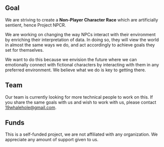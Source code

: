 ## Goal

We are striving to create a **Non-Player Character Race** which are artificially sentient, hence Project NPCR.

We are working on changing the way NPCs interact with their environment by enriching their interpretation of data. In doing so, they will view the world in almost the same ways we do, and act accordingly to achieve goals they set for themselves.

We want to do this because we envision the future where we can emotionally connect with fictional characters by interacting with them in any preferred environment. We believe what we do is key to getting there.

## Team
Our team is currently looking for more technical people to work on this. If you share the same goals with us and wish to work with us, please contact 19whalehole@gmail.com.

## Funds
This is a self-funded project, we are not affiliated with any organization. We appreciate any amount of support given to us.
